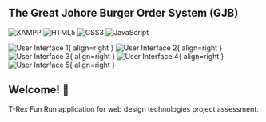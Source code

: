 ## The Great Johore Burger Order System (GJB)

![XAMPP](https://img.shields.io/badge/jQuery-0769AD?style=for-the-badge&logo=jquery&logoColor=white) ![HTML5](https://img.shields.io/badge/html5-%23E34F26.svg?style=for-the-badge&logo=html5&logoColor=white) ![CSS3](https://img.shields.io/badge/css3-%231572B6.svg?style=for-the-badge&logo=css3&logoColor=white) ![JavaScript](https://img.shields.io/badge/JavaScript-F7DF1E?style=for-the-badge&logo=javascript&logoColor=black)

![User Interface 1](./picture/user-interface/1.png){ align=right }
![User Interface 2](./picture/user-interface/2.png){ align=right }
![User Interface 3](./picture/user-interface/3.png){ align=right }
![User Interface 4](./picture/user-interface/4.png){ align=right }
![User Interface 5](./picture/user-interface/5.png){ align=right }

## Welcome! 👋

T-Rex Fun Run application for web design technologies project assessment.
